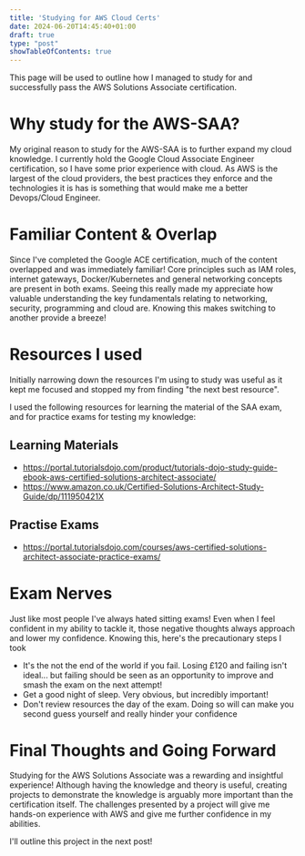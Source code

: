 ```yaml
---
title: 'Studying for AWS Cloud Certs'
date: 2024-06-20T14:45:40+01:00
draft: true
type: "post"
showTableOfContents: true
---
```



This page will be used to outline how I managed to study for and successfully pass the AWS Solutions Associate certification. 
  
# Why study for the AWS-SAA?

My original reason to study for the AWS-SAA is to further expand my cloud knowledge. I currently hold the Google Cloud Associate Engineer certification, so I have some prior experience with cloud. As AWS is the largest of the cloud providers, the best practices they enforce and the technologies it is has is something that would make me a better Devops/Cloud Engineer.


# Familiar Content & Overlap
Since I've completed the Google ACE certification, much of the content overlapped and was immediately familiar!
Core principles such as IAM roles, internet gateways, Docker/Kubernetes and general networking concepts are present in both exams. 
Seeing this really made my appreciate how valuable understanding the key fundamentals relating to networking, security, programming and cloud are. 
Knowing this makes switching to another provide a breeze!

# Resources I used
Initially narrowing down the resources I'm using to study was useful as it kept me focused and stopped my from finding "the next best resource".

I used the following resources for learning the material of the SAA exam, and for practice exams for testing my knowledge:

## Learning Materials
- https://portal.tutorialsdojo.com/product/tutorials-dojo-study-guide-ebook-aws-certified-solutions-architect-associate/
- https://www.amazon.co.uk/Certified-Solutions-Architect-Study-Guide/dp/111950421X

## Practise Exams
- https://portal.tutorialsdojo.com/courses/aws-certified-solutions-architect-associate-practice-exams/


# Exam Nerves
Just like most people I've always hated sitting exams! Even when I feel confident in my ability to tackle it, those negative thoughts always approach and lower my confidence. Knowing this, here's the precautionary steps I took

- It's the not the end of the world if you fail. Losing £120 and failing isn't ideal... but failing should be seen as an opportunity to improve and smash the exam on the next attempt!
- Get a good night of sleep. Very obvious, but incredibly important!
- Don't review resources the day of the exam. Doing so will can make you second guess yourself and really hinder your confidence


# Final Thoughts and Going Forward
Studying for the AWS Solutions Associate was a rewarding and insightful experience! Although having the knowledge and theory is useful, creating projects to demonstrate the knowledge is arguably more important than the certification itself. The challenges presented by a project will give me hands-on experience with AWS and give me further confidence in my abilities.

I'll outline this project in the next post!

